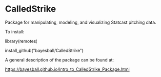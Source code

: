 # CalledStrike

Package for manipulating, modeling, and visualizing Statcast pitching data.

To install:

library(remotes)

install_github("bayesball/CalledStrike")

A general description of the package can be found at:

https://bayesball.github.io/Intro_to_CalledStrike_Package.html
